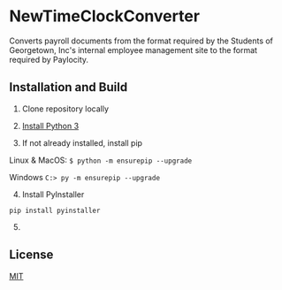 # NewTimeClockConverter

Converts payroll documents from the format required by the Students of Georgetown, Inc's internal employee management site to the format required by Paylocity.

## Installation and Build

1. Clone repository locally

2. [Install Python 3](https://www.python.org/downloads/)

3. If not already installed, install pip

Linux & MacOS: ```$ python -m ensurepip --upgrade```

Windows ```C:> py -m ensurepip --upgrade```

4. Install PyInstaller

```pip install pyinstaller```

5. 





## License
[MIT](https://choosealicense.com/licenses/mit/)
